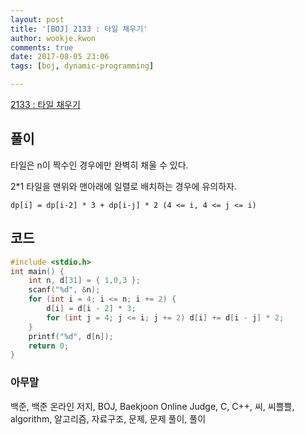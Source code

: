 ```yaml
---
layout: post
title: '[BOJ] 2133 : 타일 채우기'
author: wookje.kwon
comments: true
date: 2017-08-05 23:06
tags: [boj, dynamic-programming]

---
```


[2133 : 타일 채우기](https://www.acmicpc.net/problem/2133)

## 풀이

타일은 n이 짝수인 경우에만 완벽히 채울 수 있다.

2*1 타일을 맨위와 맨아래에 일렬로 배치하는 경우에 유의하자.

`dp[i] = dp[i-2] * 3 + dp[i-j] * 2 (4 <= i, 4 <= j <= i)`

## 코드

```cpp
#include <stdio.h>
int main() {
	int n, d[31] = { 1,0,3 };
	scanf("%d", &n);
	for (int i = 4; i <= n; i += 2) {
		d[i] = d[i - 2] * 3;
		for (int j = 4; j <= i; j += 2) d[i] += d[i - j] * 2;
	}
	printf("%d", d[n]);
	return 0;
}
```

### 아무말  
백준, 백준 온라인 저지, BOJ, Baekjoon Online Judge, C, C++, 씨, 씨쁠쁠, algorithm, 알고리즘, 자료구조, 문제, 문제 풀이, 풀이
